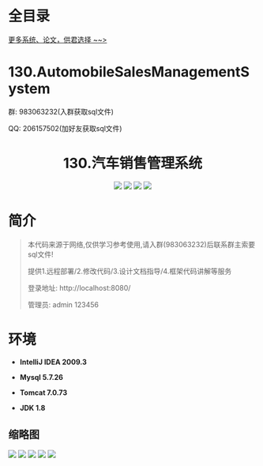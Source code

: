 # 全目录

[更多系统、论文，供君选择 ~~>](https://www.yuque.com/wisebit/blog)

# 130.AutomobileSalesManagementSystem

<p>群: 983063232(入群获取sql文件)</p>
<p>QQ: 206157502(加好友获取sql文件)</p>

<p><h1 align="center">130.汽车销售管理系统</h1></p>


<p align="center">
	<img src="https://img.shields.io/badge/jdk-1.8-orange.svg"/>
    <img src="https://img.shields.io/badge/spring-5.x-lightgrey.svg"/>
    <img src="https://img.shields.io/badge/springmvc-3.x-blue.svg"/>
    <img src="https://img.shields.io/badge/mybatis-5.x-yellow.svg"/>
</p>

# 简介


> 本代码来源于网络,仅供学习参考使用,请入群(983063232)后联系群主索要sql文件!
>
> 提供1.远程部署/2.修改代码/3.设计文档指导/4.框架代码讲解等服务
> 
> 登录地址: http://localhost:8080/
> 
> 管理员: admin  123456




# 环境

- <b>IntelliJ IDEA 2009.3</b>

- <b>Mysql 5.7.26</b>

- <b>Tomcat 7.0.73</b>

- <b>JDK 1.8</b>




## 缩略图

![](https://bitwise.oss-cn-heyuan.aliyuncs.com/2024/9/10/821647b1-ea7f-41cc-aacf-d7144bc27fbe.png)
![](https://bitwise.oss-cn-heyuan.aliyuncs.com/2024/9/10/65a84fe0-e7ba-4f14-b601-54bfbddb692d.png)
![](https://bitwise.oss-cn-heyuan.aliyuncs.com/2024/9/10/c86f3fe6-da0e-44ce-a668-3011a53fd75b.png)
![](https://bitwise.oss-cn-heyuan.aliyuncs.com/2024/9/10/5b2fdf0e-9f3e-4135-93c8-00208cc8d473.png)
![](https://bitwise.oss-cn-heyuan.aliyuncs.com/2024/9/10/50ef494a-f200-49a3-9707-e6f423c84a8e.png)



